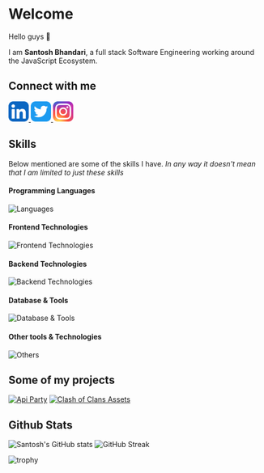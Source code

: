 # Welcome

Hello guys 👋

I am **Santosh Bhandari**, a full stack Software Engineering working around the JavaScript Ecosystem.

## Connect with me

<div>
  <a href="https://linkedin.com/in/bsantosh909" target="_blank" rel="noreferrer">
    <img src="https://raw.githubusercontent.com/tandpfun/skill-icons/main/icons/LinkedIn.svg" width="40">
  </a>

  <a href="https://twitter.com/bsantosh909" target="_blank" rel="noreferrer">
    <img src="https://raw.githubusercontent.com/tandpfun/skill-icons/main/icons/Twitter.svg" width="40">
  </a>
  
  <a href="https://www.instagram.com/bsantosh909/" target="_blank" rel="noreferrer">
    <img src="https://raw.githubusercontent.com/tandpfun/skill-icons/main/icons/Instagram.svg" width="40">
  </a>
  
</div>

## Skills

Below mentioned are some of the skills I have. _In any way it doesn't mean that I am limited to just these skills_

#### Programming Languages
![Languages](https://skillicons.dev/icons?i=js,ts)

#### Frontend Technologies
![Frontend Technologies](https://skillicons.dev/icons?i=react,next,vue,nuxt,html,css,bootstrap,tailwind,scss,d3,redux)

#### Backend Technologies
![Backend Technologies](https://skillicons.dev/icons?i=nodejs,express,nest,graphql)

#### Database & Tools
![Database & Tools](https://skillicons.dev/icons?i=postgres,mysql,mongodb,redis,prisma)

#### Other tools & Technologies
![Others](https://skillicons.dev/icons?i=aws,docker,git,github,gitlab,nginx,markdown,netlify,vercel,vscode,cloudflare,figma,regex)

## Some of my projects
[![Api Party](https://github-readme-stats.vercel.app/api/pin/?username=TheLearneer&repo=api-party&theme=radical)](https://github.com/TheLearneer/api-party)
[![Clash of Clans Assets](https://github-readme-stats.vercel.app/api/pin/?username=Statscell&repo=clash-assets&theme=radical)](https://github.com/Statscell/clash-assets)

## Github Stats
![Santosh's GitHub stats](https://github-readme-stats.vercel.app/api?username=TheLearneer&show_icons=true&theme=radical)
![GitHub Streak](https://streak-stats.demolab.com/?user=TheLearneer&theme=radical)

![trophy](https://github-profile-trophy.vercel.app/?username=TheLearneer&theme=onedark&column=8&margin-w=5&margin-h=5)
